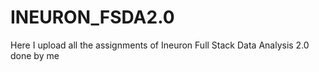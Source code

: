 # INEURON_FSDA2.0

Here I upload all the assignments of Ineuron Full Stack Data Analysis 2.0 done by me 
